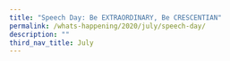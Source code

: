 ```yaml
---
title: "Speech Day: Be EXTRAORDINARY, Be CRESCENTIAN"
permalink: /whats-happening/2020/july/speech-day/
description: ""
third_nav_title: July
---
```

